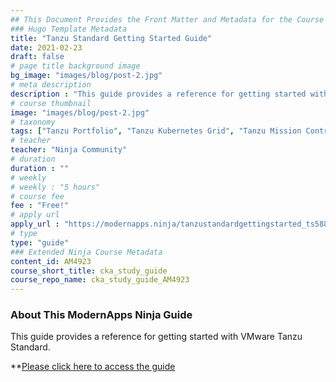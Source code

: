 ```yaml
---
## This Document Provides the Front Matter and Metadata for the Course Information page used in the modernapps.ninja homepage and the member profile page.
### Hugo Template Metadata
title: "Tanzu Standard Getting Started Guide"
date: 2021-02-23
draft: false
# page title background image
bg_image: "images/blog/post-2.jpg"
# meta description
description : "This guide provides a reference for getting started with VMware Tanzu Standard"
# course thumbnail
image: "images/blog/post-2.jpg"
# taxonomy
tags: ["Tanzu Portfolio", "Tanzu Kubernetes Grid", "Tanzu Mission Control", "vSphere with Tanzu", "kubernetes"]
# teacher
teacher: "Ninja Community"
# duration
duration : ""
# weekly
# weekly : "5 hours"
# course fee
fee : "Free!"
# apply url
apply_url : "https://modernapps.ninja/tanzustandardgettingstarted_ts5887/docs/"
# type
type: "guide"
### Extended Ninja Course Metadata
content_id: AM4923
course_short_title: cka_study_guide
course_repo_name: cka_study_guide_AM4923
---
```



### About This ModernApps Ninja Guide

This guide provides a reference for getting started with VMware Tanzu Standard.

**[Please click here to access the guide](https://modernapps.ninja/tanzustandardgettingstarted_ts5887/docs/)
